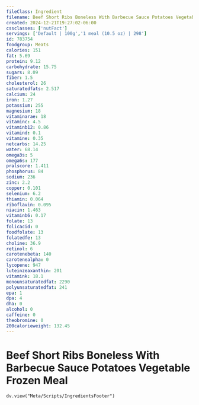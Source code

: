 ```yaml
---
fileClass: Ingredient
filename: Beef Short Ribs Boneless With Barbecue Sauce Potatoes Vegetable Frozen Meal
created: 2024-12-21T19:27:02-06:00
cssclasses: ['nutFact']
servings: ['Default | 100g','1 meal (10.5 oz) | 298']
id: 783754
foodgroup: Meats
calories: 151
fat: 5.69
protein: 9.12
carbohydrate: 15.75
sugars: 8.09
fiber: 1.5
cholesterol: 26
saturatedfats: 2.517
calcium: 24
iron: 1.27
potassium: 255
magnesium: 18
vitaminarae: 18
vitaminc: 4.5
vitaminb12: 0.86
vitamind: 0.1
vitamine: 0.35
netcarbs: 14.25
water: 68.14
omega3s: 5
omega6s: 177
pralscore: 1.411
phosphorus: 84
sodium: 236
zinc: 2.2
copper: 0.101
selenium: 6.2
thiamin: 0.064
riboflavin: 0.095
niacin: 1.463
vitaminb6: 0.17
folate: 13
folicacid: 0
foodfolate: 13
folatedfe: 13
choline: 36.9
retinol: 6
carotenebeta: 140
carotenealpha: 0
lycopene: 947
luteinzeaxanthin: 201
vitamink: 18.1
monounsaturatedfat: 2290
polyunsaturatedfat: 241
epa: 1
dpa: 4
dha: 0
alcohol: 0
caffeine: 0
theobromine: 0
200calorieweight: 132.45
---
```


# Beef Short Ribs Boneless With Barbecue Sauce Potatoes Vegetable Frozen Meal

```dataviewjs
dv.view("Meta/Scripts/IngredientsFooter")
```